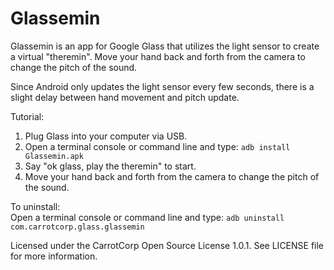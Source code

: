 Glassemin
=========

Glassemin is an app for Google Glass that utilizes the light sensor to create a virtual "theremin". Move your hand back and forth from the camera to change the pitch of the sound.

Since Android only updates the light sensor every few seconds, there is a slight delay between hand movement and pitch update.

Tutorial:  
1. Plug Glass into your computer via USB.  
2. Open a terminal console or command line and type: ```adb install Glassemin.apk```  
3. Say "ok glass, play the theremin" to start.  
4. Move your hand back and forth from the camera to change the pitch of the sound.  

To uninstall:  
Open a terminal console or command line and type: ```adb uninstall com.carrotcorp.glass.glassemin```

Licensed under the CarrotCorp Open Source License 1.0.1. See LICENSE file for more information.
